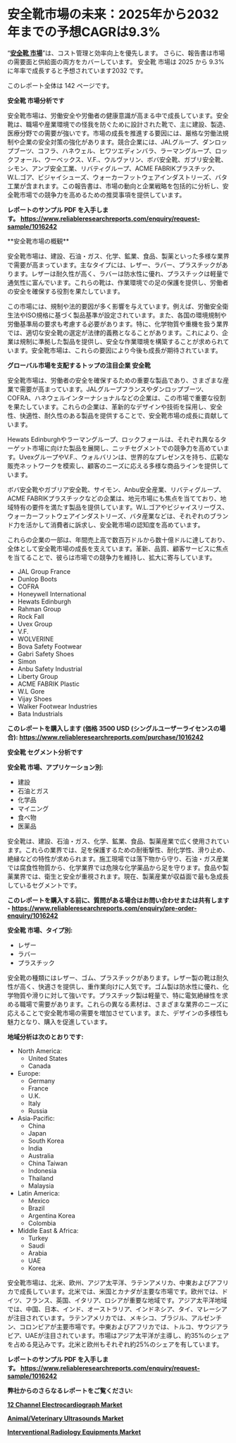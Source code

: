 <p><h1>安全靴市場の未来：2025年から2032年までの予想CAGRは9.3%</h1></p><p>&ldquo;<strong><a href="https://www.reliableresearchreports.com/safety-footwear-r1016242?utm_campaign=107&utm_medium=9&utm_source=Github&utm_content=ia&utm_term=15012025&utm_id=safety-footwear">安全靴 市場</a></strong>&rdquo;は、コスト管理と効率向上を優先します。 さらに、報告書は市場の需要面と供給面の両方をカバーしています。 安全靴 市場は 2025 から 9.3% に年率で成長すると予想されています2032 です。</p>
<p>このレポート全体は 142 ページです。</p>
<p><strong>安全靴 市場分析です</strong></p>
<p><p>安全靴市場は、労働安全や労働者の健康意識が高まる中で成長しています。安全靴は、職場や産業環境での怪我を防ぐために設計された靴で、主に建設、製造、医療分野での需要が強いです。市場の成長を推進する要因には、厳格な労働法規制や企業の安全対策の強化があります。競合企業には、JALグループ、ダンロップブーツ、コフラ、ハネウェル、ヒワツエディンバラ、ラーマングループ、ロックフォール、ウーベックス、V.F.、ウルヴァリン、ボバ安全靴、ガブリ安全靴、シモン、アンブ安全工業、リバティグループ、ACME FABRIKプラスチック、W.L.ゴア、ビジャイシューズ、ウォーカーフットウェアインダストリーズ、バタ工業が含まれます。この報告書は、市場の動向と企業戦略を包括的に分析し、安全靴市場での競争力を高めるための推奨事項を提供しています。</p></p>
<p><strong>レポートのサンプル PDF を入手します。&nbsp;<a href="https://www.reliableresearchreports.com/enquiry/request-sample/1016242?utm_campaign=107&utm_medium=9&utm_source=Github&utm_content=ia&utm_term=15012025&utm_id=safety-footwear">https://www.reliableresearchreports.com/enquiry/request-sample/1016242</a></strong></p>
<p><p>**安全靴市場の概観**</p><p>安全靴市場は、建設、石油・ガス、化学、鉱業、食品、製薬といった多様な業界で需要が高まっています。主なタイプには、レザー、ラバー、プラスチックがあります。レザーは耐久性が高く、ラバーは防水性に優れ、プラスチックは軽量で通気性に富んでいます。これらの靴は、作業環境での足の保護を提供し、労働者の安全を確保する役割を果たしています。</p><p>この市場には、規制や法的要因が多く影響を与えています。例えば、労働安全衛生法やISO規格に基づく製品基準が設定されています。また、各国の環境規制や労働基準局の要求も考慮する必要があります。特に、化学物質や重機を扱う業界では、適切な安全靴の選定が法律的義務となることがあります。これにより、企業は規制に準拠した製品を提供し、安全な作業環境を構築することが求められています。安全靴市場は、これらの要因により今後も成長が期待されています。</p></p>
<p><strong>グローバル市場を支配するトップの注目企業 安全靴</strong></p>
<p><p>安全靴市場は、労働者の安全を確保するための重要な製品であり、さまざまな産業で需要が高まっています。JALグループフランスやダンロップブーツ、COFRA、ハネウェルインターナショナルなどの企業は、この市場で重要な役割を果たしています。これらの企業は、革新的なデザインや技術を採用し、安全性、快適性、耐久性のある製品を提供することで、安全靴市場の成長に貢献しています。</p><p>Hewats Edinburghやラーマングループ、ロックフォールは、それぞれ異なるターゲット市場に向けた製品を展開し、ニッチセグメントでの競争力を高めています。UvexグループやV.F.、ウォルバリンは、世界的なプレゼンスを持ち、広範な販売ネットワークを模索し、顧客のニーズに応える多様な商品ラインを提供しています。</p><p>ボバ安全靴やガブリア安全靴、サイモン、Anbu安全産業、リバティグループ、ACME FABRIKプラスチックなどの企業は、地元市場にも焦点を当てており、地域特有の要件を満たす製品を提供しています。W.L.ゴアやビジャイスリーヴス、ウォーカーフットウェアインダストリーズ、バタ産業などは、それぞれのブランド力を活かして消費者に訴求し、安全靴市場の認知度を高めています。</p><p>これらの企業の一部は、年間売上高で数百万ドルから数十億ドルに達しており、全体として安全靴市場の成長を支えています。革新、品質、顧客サービスに焦点を当てることで、彼らは市場での競争力を維持し、拡大に寄与しています。</p></p>
<p><ul><li>JAL Group France</li><li>Dunlop Boots</li><li>COFRA</li><li>Honeywell International</li><li>Hewats Edinburgh</li><li>Rahman Group</li><li>Rock Fall</li><li>Uvex Group</li><li>V.F.</li><li>WOLVERINE</li><li>Bova Safety Footwear</li><li>Gabri Safety Shoes</li><li>Simon</li><li>Anbu Safety Industrial</li><li>Liberty Group</li><li>ACME FABRIK Plastic</li><li>W.L Gore</li><li>Vijay Shoes</li><li>Walker Footwear Industries</li><li>Bata Industrials</li></ul></p>
<p><strong>このレポートを購入します (価格 3500 USD (シングルユーザーライセンスの場合):&nbsp;<a href="https://www.reliableresearchreports.com/purchase/1016242?utm_campaign=107&utm_medium=9&utm_source=Github&utm_content=ia&utm_term=15012025&utm_id=safety-footwear">https://www.reliableresearchreports.com/purchase/1016242</a></strong></p>
<p><strong>安全靴 セグメント分析です</strong></p>
<p><strong>安全靴 市場、アプリケーション別:</strong></p>
<p><ul><li>建設</li><li>石油とガス</li><li>化学品</li><li>マイニング</li><li>食べ物</li><li>医薬品</li></ul></p>
<p><p>安全靴は、建設、石油・ガス、化学、鉱業、食品、製薬産業で広く使用されています。これらの業界では、足を保護するための耐衝撃性、耐化学性、滑り止め、絶縁などの特性が求められます。施工現場では落下物から守り、石油・ガス産業では腐食性物質から、化学業界では危険な化学薬品から足を守ります。食品や製薬業界では、衛生と安全が重視されます。現在、製薬産業が収益面で最も急成長しているセグメントです。</p></p>
<p><strong>このレポートを購入する前に、質問がある場合はお問い合わせまたは共有します - <a href="https://www.reliableresearchreports.com/enquiry/pre-order-enquiry/1016242?utm_campaign=107&utm_medium=9&utm_source=Github&utm_content=ia&utm_term=15012025&utm_id=safety-footwear">https://www.reliableresearchreports.com/enquiry/pre-order-enquiry/1016242</a></strong></p>
<p><strong>安全靴 市場、タイプ別:</strong></p>
<p><ul><li>レザー</li><li>ラバー</li><li>プラスチック</li></ul></p>
<p><p>安全靴の種類にはレザー、ゴム、プラスチックがあります。レザー製の靴は耐久性が高く、快適さを提供し、重作業向けに人気です。ゴム製は防水性に優れ、化学物質や滑りに対して強いです。プラスチック製は軽量で、特に電気絶縁性を求める職場で需要があります。これらの異なる素材は、さまざまな業界のニーズに応えることで安全靴市場の需要を増加させています。また、デザインの多様性も魅力となり、購入を促進しています。</p></p>
<p><strong>地域分析は次のとおりです:</strong></p>
<p><ul>
    <li>
        North America:
        <ul>
            <li>United States</li>
            <li>Canada</li>
        </ul>
    </li>
    <li>
        Europe:
        <ul>
            <li>Germany</li>
            <li>France</li>
            <li>U.K.</li>
            <li>Italy</li>
            <li>Russia</li>
        </ul>
    </li>
    <li>
        Asia-Pacific:
        <ul>
            <li>China</li>
            <li>Japan</li>
            <li>South Korea</li>
            <li>India</li>
            <li>Australia</li>
            <li>China Taiwan</li>
            <li>Indonesia</li>
            <li>Thailand</li>
            <li>Malaysia</li>
        </ul>
    </li>
    <li>
        Latin America:
        <ul>
            <li>Mexico</li>
            <li>Brazil</li>
            <li>Argentina Korea</li>
            <li>Colombia</li>
        </ul>
    </li>
    <li>
        Middle East & Africa:
        <ul>
            <li>Turkey</li>
            <li>Saudi</li>
            <li>Arabia</li>
            <li>UAE</li>
            <li>Korea</li>
        </ul>
    </li>
    </ul></p>
<p><p>安全靴市場は、北米、欧州、アジア太平洋、ラテンアメリカ、中東およびアフリカで成長しています。北米では、米国とカナダが主要な市場です。欧州では、ドイツ、フランス、英国、イタリア、ロシアが重要な地域です。アジア太平洋地域では、中国、日本、インド、オーストラリア、インドネシア、タイ、マレーシアが注目されています。ラテンアメリカでは、メキシコ、ブラジル、アルゼンチン、コロンビアが主要市場です。中東およびアフリカでは、トルコ、サウジアラビア、UAEが注目されています。市場はアジア太平洋が主導し、約35%のシェアを占める見込みです。北米と欧州もそれぞれ約25%のシェアを有しています。</p></p>
<p><strong>レポートのサンプル PDF を入手します。&nbsp;<a href="https://www.reliableresearchreports.com/enquiry/request-sample/1016242?utm_campaign=107&utm_medium=9&utm_source=Github&utm_content=ia&utm_term=15012025&utm_id=safety-footwear">https://www.reliableresearchreports.com/enquiry/request-sample/1016242</a></strong></p>
<p><strong></strong></p>
<p><strong></strong></p>
<p><strong></strong></p>
<p><strong></strong></p>
<p><strong>弊社からのさらなるレポートをご覧ください:</strong></p>
<p><strong><p><a href="https://github.com/birnbaumbulah0/Market-Research-Report-List-1/blob/main/12-channel-electrocardiograph-market.md?utm_campaign=107&utm_medium=9&utm_source=Github&utm_content=ia&utm_term=15012025&utm_id=safety-footwear">12 Channel Electrocardiograph Market</a></p><p><a href="https://github.com/arionmp/Market-Research-Report-List-5/blob/main/animalveterinary-ultrasounds-market.md?utm_campaign=107&utm_medium=9&utm_source=Github&utm_content=ia&utm_term=15012025&utm_id=safety-footwear">Animal/Veterinary Ultrasounds Market</a></p><p><a href="https://github.com/hartsockdonnette82/Market-Research-Report-List-1/blob/main/interventional-radiology-equipments-market.md?utm_campaign=107&utm_medium=9&utm_source=Github&utm_content=ia&utm_term=15012025&utm_id=safety-footwear">Interventional Radiology Equipments Market</a></p></strong></p>
